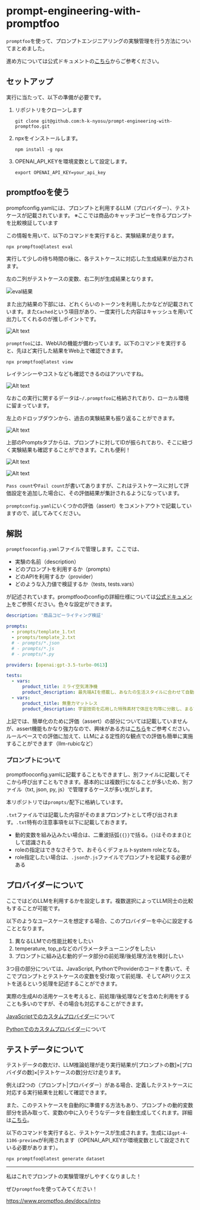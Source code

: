 # prompt-engineering-with-promptfoo

`promptfoo`を使って、プロンプトエンジニアリングの実験管理を行う方法についてまとめました。

進め方については公式ドキュメントの[こちら](https://www.promptfoo.dev/docs/intro)からご参考ください。


## セットアップ

実行に当たって、以下の準備が必要です。

1. リポジトリをクローンします
   ```
   git clone git@github.com:h-k-nyosu/prompt-engineering-with-promptfoo.git
   ```
2. npxをインストールします。
   ```
   npm install -g npx
   ```
3. OPENAI_API_KEYを環境変数として設定します。
   ```
   export OPENAI_API_KEY=your_api_key
   ```


## promptfooを使う

prompfconfig.yamlには、プロンプトと利用するLLM（プロバイダー）、テストケースが記載されています。
※ここでは商品のキャッチコピーを作るプロンプトを比較検証しています

この情報を用いて、以下のコマンドを実行すると、実験結果が走ります。

```
npx prompftoo@latest eval
```

実行して少しの待ち時間の後に、各テストケースに対応した生成結果が出力されます。

左の二列がテストケースの変数、右二列が生成結果となります。

![eval結果](statics/eval_result_1.png)

また出力結果の下部には、どれくらいのトークンを利用したかなどが記載されています。また`Cached`という項目があり、一度実行した内容はキャッシュを用いて出力してくれるのが推しポイントです。

![Alt text](statics/eval_result_2.png)

`promptfoo`には、WebUIの機能が備わっています。以下のコマンドを実行すると、先ほど実行した結果をWeb上で確認できます。

```
npx promptfoo@latest view
```

レイテンシーやコストなども確認できるのはアツいですね。

![Alt text](statics/webui_1.png)

なおこの実行に関するデータは`~/.promptfoo`に格納されており、ローカル環境に留まっています。

左上のドロップダウンから、過去の実験結果も振り返ることができます。

![Alt text](statics/webui_2.png)

上部のPromptsタブからは、プロンプトに対してIDが振られており、そこに紐づく実験結果も確認することができます。これも便利！

![Alt text](statics/webui_3.png)

![Alt text](statics/webui_4.png)

`Pass count`や`Fail count`が書いてありますが、これはテストケースに対して評価設定を追加した場合に、その評価結果が集計されるようになっています。

`promptconfig.yaml`にいくつかの評価（assert）をコメントアウトで記載していますので、試してみてください。



## 解説

`promptfooconfig.yaml`ファイルで管理します。ここでは、
- 実験の名前（description）
- どのプロンプトを利用するか（prompts）
- どのAPIを利用するか（provider）
- どのような入力値で検証するか（tests, tests.vars）

が記述されています。promptfooのconfigの詳細仕様については[公式ドキュメント](https://www.promptfoo.dev/docs/configuration/reference)をご参照ください。色々な設定ができます。

```promptfooconfig.yaml
description: '商品コピーライティング検証'

prompts:
  - prompts/template_1.txt
  - prompts/template_2.txt
  # - prompts/*.json
  # - prompts/*.js
  # - prompts/*.py

providers: [openai:gpt-3.5-turbo-0613]

tests:
  - vars:
      product_title: ミライ空気清浄機
      product_description: 最先端AIを搭載し、あなたの生活スタイルに合わせて自動で空気を綺麗にする画期的な空気清浄機。
  - vars:
      product_title: 無重力マットレス
      product_description: 宇宙技術を応用した特殊素材で体圧を均等に分散し、まるで宇宙にいるかのような快適な睡眠を提供します。
```

上記では、簡単化のために評価（assert）の部分については記載していませんが、assert機能もかなり強力なので、興味がある方は[こちら](https://www.promptfoo.dev/docs/configuration/expected-outputs/)をご参考ください。ルールベースでの評価に加えて、LLMによる定性的な観点での評価も簡単に実施することができます（llm-rubicなど）

### プロンプトについて

promptfooconfig.yamlに記載することもできますし、別ファイルに記載してそこから呼び出すこともできます。基本的には複数行になることが多いため、別ファイル（txt, json, py, js）で管理するケースが多い気がします。

本リポジトリでは`prompts/`配下に格納しています。

`.txt`ファイルでは記載した内容がそのままプロンプトとして呼び出されます。`.txt`特有の注意事項を以下に記載しておきます。

- 動的変数を組み込みたい場合は、二重波括弧`{{}}`で括る。`{}`はそのまま{}として認識される
- roleの指定はできなさそうで、おそらくデフォルトsystem roleとなる。
- role指定したい場合は、`.json`か`.js`ファイルでプロンプトを記載する必要がある

## プロバイダーについて

ここではどのLLMを利用するかを設定します。複数選択によってLLM同士の比較もすることが可能です。

以下のようなユースケースを想定する場合、このプロバイダーを中心に設定することとなります。

1. 異なるLLMでの性能比較をしたい
2. temperature, top_pなどのパラメータチューニングをしたい
3. プロンプトに組み込む動的データ部分の前処理/後処理方法を検討したい

3つ目の部分については、JavaScript, PythonでProviderのコードを書いて、そこでプロンプトとテストケースの変数を受け取って前処理、そしてAPIリクエストを送るという処理を記述することができます。

実際の生成AIの活用ケースを考えると、前処理/後処理などを含めた利用をすることも多いのですが、その場合も対応することができます。

[JavaScriptでのカスタムプロバイダー](https://www.promptfoo.dev/docs/providers/custom-api)について

[Pythonでのカスタムプロバイダー](https://www.promptfoo.dev/docs/providers/python/#python-provider)について

## テストデータについて

テストデータの数だけ、LLM推論処理が走り実行結果が[プロンプトの数]×[プロバイダの数]×[テストケースの数]分だけ走ります。

例えば2つの（プロンプト|プロバイダー）がある場合、定義したテストケースに対応する実行結果を比較して確認できます。

また、このテストケースを自動的に準備する方法もあり、プロンプトの動的変数部分を読み取って、変数の中に入りそうなデータを自動生成してくれます。詳細は[こちら](https://www.promptfoo.dev/docs/configuration/datasets)。

以下のコマンドを実行すると、テストケースが生成されます。生成には`gpt-4-1106-preview`が利用されます（OPENAI_API_KEYが環境変数として設定されている必要があります）。

```
npx promptfoo@latest generate dataset
```


---


私はこれでプロンプトの実験管理がしやすくなりました！

ぜひ`promptfoo`を使ってみてください！

https://www.promptfoo.dev/docs/intro